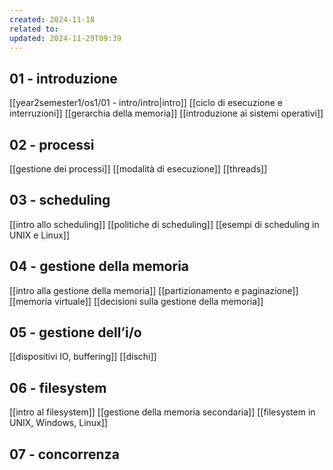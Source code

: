 ```yaml
---
created: 2024-11-18
related to: 
updated: 2024-11-29T09:39
---
```

## 01 - introduzione
[[year2semester1/os1/01 - intro/intro|intro]]
[[ciclo di esecuzione e interruzioni]]
[[gerarchia della memoria]]
[[introduzione ai sistemi operativi]]
## 02 - processi
[[gestione dei processi]]
[[modalità di esecuzione]]
[[threads]]
## 03 - scheduling
[[intro allo scheduling]]
[[politiche di scheduling]]
[[esempi di scheduling in UNIX e Linux]]
## 04 - gestione della memoria
[[intro alla gestione della memoria]]
[[partizionamento e paginazione]]
[[memoria virtuale]]
[[decisioni sulla gestione della memoria]]
## 05 - gestione dell’i/o
[[dispositivi IO, buffering]]
[[dischi]]
## 06 - filesystem
[[intro al filesystem]]
[[gestione della memoria secondaria]]
[[filesystem in UNIX, Windows, Linux]]
## 07 - concorrenza